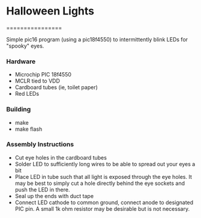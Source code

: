 # Halloween Lights
================

Simple pic16 program (using a pic18f4550) to intermittently blink LEDs for "spooky" eyes.

### Hardware
 - Microchip PIC 18f4550
 - MCLR tied to VDD
 - Cardboard tubes (ie, toilet paper)
 - Red LEDs

### Building
 - make
 - make flash

### Assembly Instructions
 - Cut eye holes in the cardboard tubes
 - Solder LED to sufficiently long wires to be able to spread out your eyes a bit
 - Place LED in tube such that all light is exposed through the eye holes.  It may be best to simply cut a hole directly behind the eye sockets and push the LED in there.
 - Seal up the ends with duct tape
 - Connect LED cathode to common ground, connect anode to designated PIC pin.  A small 1k ohm resistor may be desirable but is not necessary.
 
